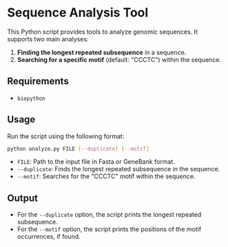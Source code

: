 # Sequence Analysis Tool

This Python script provides tools to analyze genomic sequences. It supports two main analyses:

1. **Finding the longest repeated subsequence** in a sequence.
2. **Searching for a specific motif** (default: "CCCTC") within the sequence.

## Requirements

- `biopython`

## Usage

Run the script using the following format:

```bash
python analyze.py FILE [--duplicate] [--motif]
```

- `FILE`: Path to the input file in Fasta or GeneBank format.
- `--duplicate`: Finds the longest repeated subsequence in the sequence.
- `--motif`: Searches for the "CCCTC" motif within the sequence.

## Output

- For the `--duplicate` option, the script prints the longest repeated subsequence.
- For the `--motif` option, the script prints the positions of the motif occurrences, if found.
